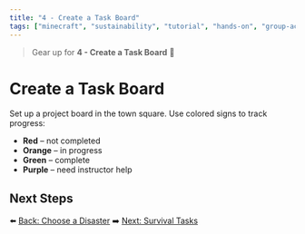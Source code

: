 ```yaml
---
title: "4 - Create a Task Board"
tags: ["minecraft", "sustainability", "tutorial", "hands-on", "group-activity"]
---
```


> Gear up for **4 - Create a Task Board** 🚀
# Create a Task Board

Set up a project board in the town square. Use colored signs to track progress:
- **Red** – not completed
- **Orange** – in progress
- **Green** – complete
- **Purple** – need instructor help

## Next Steps

⬅️ [Back: Choose a Disaster](/sustainability_lab/Day-1/02_choose_disaster)
➡️ [Next: Survival Tasks](/sustainability_lab/Day-1/04_survival_tasks)
